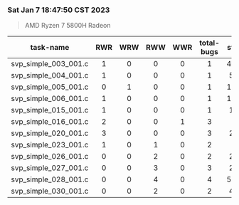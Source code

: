 ### Sat Jan  7 18:47:50 CST 2023
> AMD   Ryzen   7   5800H Radeon

| task-name | RWR | WRW | RWW | WWR | total-bugs| state | total time(ms) |
| :---: | :---: | :---: | :---: | :---: | :---: | :---: | :---: | 
| svp_simple_003_001.c | 1 | 0 | 0 | 0 | 1 | 4436 | 1112 |
| svp_simple_004_001.c | 1 | 0 | 0 | 0 | 1 | 596 | 154 |
| svp_simple_005_001.c | 0 | 1 | 0 | 0 | 1 | 1036 | 425 |
| svp_simple_006_001.c | 1 | 0 | 0 | 0 | 1 | 1114 | 526 |
| svp_simple_015_001.c | 1 | 0 | 0 | 0 | 1 | 113 | 100 |
| svp_simple_016_001.c | 2 | 0 | 0 | 1 | 3 | 53 | 68 |
| svp_simple_020_001.c | 3 | 0 | 0 | 0 | 3 | 282 | 239 |
| svp_simple_023_001.c | 1 | 0 | 1 | 0 | 2 | 84 | 63 |
| svp_simple_026_001.c | 0 | 0 | 2 | 0 | 2 | 228 | 116 |
| svp_simple_027_001.c | 0 | 0 | 3 | 0 | 3 | 262 | 132 |
| svp_simple_028_001.c | 0 | 0 | 4 | 0 | 4 | 5727 | 898 |
| svp_simple_030_001.c | 0 | 0 | 2 | 0 | 2 | 483 | 202 |
